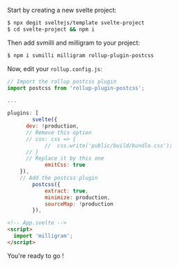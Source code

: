 Start by creating a new svelte project:

```bash
$ npx degit sveltejs/template svelte-project
$ cd svelte-project && npm i
```

Then add svmilli and milligram to your project:
```bash
$ npm i svmilli milligram rollup-plugin-postcss
```

Now, edit your `rollup.config.js`:
```js
// Import the rollup postcss plugin
import postcss from 'rollup-plugin-postcss';

...

plugins: [
		svelte({
      dev: !production,
      // Remove this option
      // css: css => {
			// 	css.write('public/build/bundle.css');
      // }
      // Replace it by this one
			emitCss: true
    }),
    // Add the postcss plugin
		postcss({
			extract: true,
			minimize: production,
			sourceMap: !production
		}),
```

```html
<!-- App.svelte -->
<script>
  import 'milligram';
</script>
```

You're ready to go !
